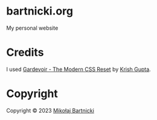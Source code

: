# bartnicki.org

My personal website

# Credits

I used [Gardevoir - The Modern CSS Reset][00] by [Krish Gupta][01].

# Copyright

Copyright &copy; 2023 [Mikołaj Bartnicki][99]

[00]: https://github.com/krshoss/gardevoir
[01]: https://github.com/krshkun
[99]: mailto://mikolaj@bartnicki.org
